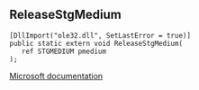 ## ReleaseStgMedium

```
[DllImport("ole32.dll", SetLastError = true)]
public static extern void ReleaseStgMedium(
   ref STGMEDIUM pmedium
);
```

[Microsoft documentation](https://docs.microsoft.com/en-us/windows/win32/api/oleidl/nf-oleidl-releasestgmedium)
